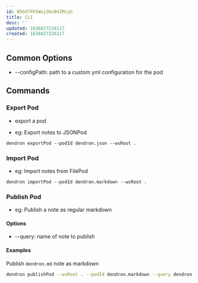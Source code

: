 ```yaml
---
id: W5bX7FK5WujZms84ZMcyU
title: CLI
desc: ''
updated: 1636827226117
created: 1636827226117
---
```


## Common Options

- --configPath: path to a custom yml configuration for the pod

## Commands

### Export Pod

- export a pod

- eg: Export notes to JSONPod

```
dendron exportPod --podId dendron.json --wsRoot . 
```

### Import Pod

- eg: Import notes from FilePod

```
dendron importPod --podId dendron.markdown --wsRoot . 
```

### Publish Pod

- eg: Publish a note as regular markdown

#### Options
- --query: name of note to publish

#### Examples

Publish `dendron.md` note as markdown
```sh
dendron publishPod --wsRoot . --podId dendron.markdown --query dendron
```
